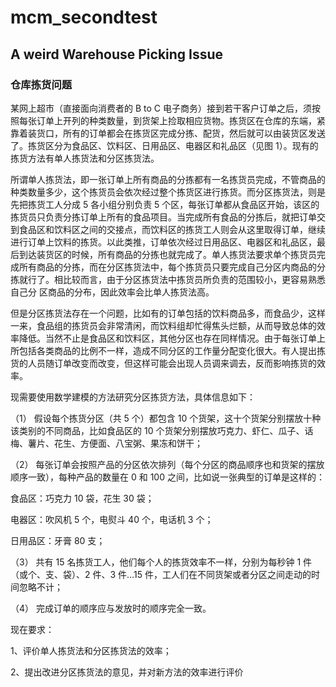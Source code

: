 # mcm_secondtest
## A weird Warehouse Picking Issue
### 仓库拣货问题
某网上超市（直接面向消费者的 B to C 电子商务）接到若干客户订单之后，须按照每张订单上开列的种类数量，到货架上捡取相应货物。拣货区在仓库的东端，紧靠着装货口，所有的订单都会在拣货区完成分拣、配货，然后就可以由装货区发送了。拣货区分为食品区、饮料区、日用品区、电器区和礼品区（见图 1）。现有的拣货方法有单人拣货法和分区拣货法。

所谓单人拣货法，即一张订单上所有商品的分拣都有一名拣货员完成，不管商品的种类数量多少，这个拣货员会依次经过整个拣货区进行拣货。而分区拣货法，则是先把拣货工人分成 5 各小组分别负责 5 个区，每张订单都从食品区开始，该区的拣货员只负责分拣订单上所有的食品项目。当完成所有食品的分拣后，就把订单交到食品区和饮料区之间的交接点，而饮料区的拣货工人则会从这里取得订单，继续进行订单上饮料的拣货。以此类推，订单依次经过日用品区、电器区和礼品区，最后到达装货区的时候，所有商品的分拣也就完成了。单人拣货法要求单个拣货员完成所有商品的分拣，而在分区拣货法中，每个拣货员只要完成自己分区内商品的分拣就行了。相比较而言，由于分区拣货法中拣货员所负责的范围较小，更容易熟悉自己分
区商品的分布，因此效率会比单人拣货法高。

但是分区拣货法存在一个问题，比如有的订单包括的饮料商品多，而食品少，这样一来，食品组的拣货员会非常清闲，而饮料组却忙得焦头烂额，从而导致总体的效率降低。当然不止是食品区和饮料区，其他分区也存在同样情况。由于每张订单上所包括各类商品的比例不一样，造成不同分区的工作量分配变化很大。有人提出拣货的人员随订单改变而改变，但这样可能会出现人员调来调去，反而影响拣货的效率。

现需要使用数学建模的方法研究分区拣货方法，具体信息如下：

（1） 假设每个拣货分区（共 5 个）都包含 10 个货架，这十个货架分别摆放十种该类别的不同商品，比如食品区的 10 个货架分别摆放巧克力、虾仁、瓜子、话梅、薯片、花生、方便面、八宝粥、果冻和饼干；

（2） 每张订单会按照产品的分区依次排列（每个分区的商品顺序也和货架的摆放顺序一致），每种产品的数量在 0 和 100 之间，比如说一张典型的订单是这样的：

 食品区：巧克力 10 袋，花生 30 袋；
 
 电器区：吹风机 5 个，电熨斗 40 个，电话机 3 个；
 
 日用品区：牙膏 80 支；
 
（3） 共有 15 名拣货工人，他们每个人的拣货效率不一样，分别为每秒钟 1 件（或个、支、袋）、2 件、3 件…15 件，工人们在不同货架或者分区之间走动的时间忽略不计；

（4） 完成订单的顺序应与发放时的顺序完全一致。

现在要求：

1、评价单人拣货法和分区拣货法的效率；

2、提出改进分区拣货法的意见，并对新方法的效率进行评价

